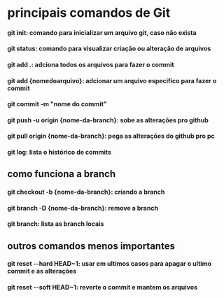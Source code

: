 # principais comandos de Git

#### git init: comando para inicializar um arquivo git, caso não exista 
#### git status: comando para visualizar criação ou alteração de arquivos 
#### git add .: adciona todos os arquivos para fazer o commit 
#### git add {nomedoarquivo}: adcionar um arquivo especifico para fazer o commit 
#### git commit -m "nome do commit"
#### git push -u origin {nome-da-branch}: sobe as alterações pro github 
#### git pull origin {nome-da-branch}: pega as alterações do github pro pc 
#### git log: lista o histórico de commits 

## como funciona a  branch

#### git checkout -b {nome-da-branch}: criando a branch 
#### git branch -D {nome-da-branch}: remove a branch 
#### git branch: lista as branch locais 

## outros comandos menos importantes 

#### git reset --hard HEAD~1: usar em ultimos casos para apagar o ultimo commit e as alterações 
#### git reset --soft HEAD~1: reverte o commit e mantem os arquivos 

